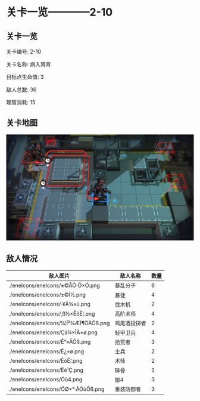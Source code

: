 # 关卡一览————2-10


## 关卡一览

关卡编号: 2-10

关卡名称: 病入膏肓

目标点生命值: 3

敌人总数: 36

理智消耗: 15


## 关卡地图
![2-10](./oprMap/2-10.png)

## 敌人情况

| 敌人图片 | 敌人名称 | 数量  |
|---------|-----|-----|
| ./eneIcons/eneIcons/±©ÂÒ·Ö×Ó.png| 暴乱分子  |   6  |
| ./eneIcons/eneIcons/±©Í½.png| 暴徒  |   4  |
| ./eneIcons/eneIcons/·¥Ä¾»ú.png| 伐木机  |   2  |
| ./eneIcons/eneIcons/¸ß½×ÊõÊ¦.png| 高阶术师  |   4  |
| ./eneIcons/eneIcons/¼¦Î²¾ÆÍ¶ÖÀÕß.png| 鸡尾酒投掷者  |   2  |
| ./eneIcons/eneIcons/Çá¼×ÎÀ±ø.png| 轻甲卫兵  |   4  |
| ./eneIcons/eneIcons/Ê°»ÄÕß.png| 拾荒者  |   3  |
| ./eneIcons/eneIcons/Ê¿±ø.png| 士兵  |   2  |
| ./eneIcons/eneIcons/ÊõÊ¦.png| 术师  |   2  |
| ./eneIcons/eneIcons/Ëé¹Ç.png| 碎骨  |   1  |
| ./eneIcons/eneIcons/Óù4.png| 御4  |   3  |
| ./eneIcons/eneIcons/ÖØ×°·ÀÓùÕß.png| 重装防御者  |   3  |
